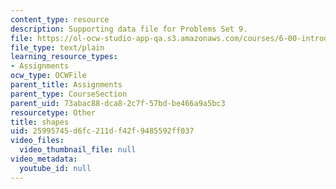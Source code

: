 ```yaml
---
content_type: resource
description: Supporting data file for Problems Set 9.
file: https://ol-ocw-studio-app-qa.s3.amazonaws.com/courses/6-00-introduction-to-computer-science-and-programming-fall-2008/25995745d6fc211df42f9485592ff037_shapes.txt
file_type: text/plain
learning_resource_types:
- Assignments
ocw_type: OCWFile
parent_title: Assignments
parent_type: CourseSection
parent_uid: 73abac88-dca8-2c7f-57bd-be466a9a5bc3
resourcetype: Other
title: shapes
uid: 25995745-d6fc-211d-f42f-9485592ff037
video_files:
  video_thumbnail_file: null
video_metadata:
  youtube_id: null
---
```

